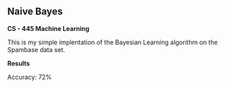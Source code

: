 Naive Bayes
---
**CS - 445 Machine Learning**

This is my simple implentation of the Bayesian Learning algorithm on the Spambase data set.

**Results**

Accuracy: 72%
